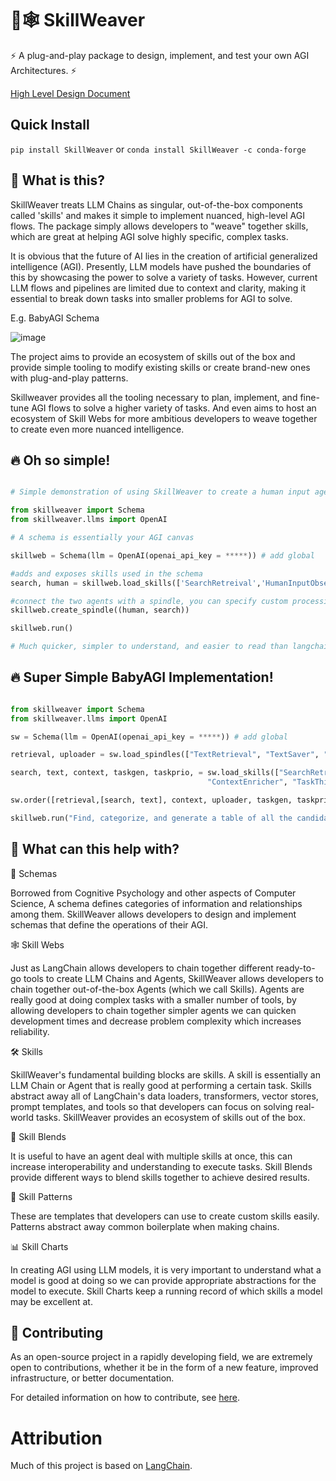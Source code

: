 # 🧠🕸️ SkillWeaver

⚡ A plug-and-play package to design, implement, and test your own AGI Architectures. ⚡

[High Level Design Document](https://docs.google.com/document/d/1gNaR7g-2pTZiIcUosY0gcW8uCaU6SUwx3xf0UNvalLc/edit?usp=sharing)

## Quick Install

`pip install SkillWeaver`
or
`conda install SkillWeaver -c conda-forge`

## 🤔 What is this?

SkillWeaver treats LLM Chains as singular, out-of-the-box components called 'skills' and makes it simple to implement nuanced, high-level AGI flows. The package simply allows developers to "weave" together skills, which are great at helping AGI solve highly specific, complex tasks.

It is obvious that the future of AI lies in the creation of artificial generalized intelligence (AGI). Presently, LLM models have pushed the boundaries of this by showcasing the power to solve a variety of tasks. However, current LLM flows and pipelines are limited due to context and clarity, making it essential to break down tasks into smaller problems for AGI to solve.

E.g. BabyAGI Schema

![image](https://github.com/cybertheory/skillweaver/assets/27149047/91821f60-e78a-4830-9676-0d1313393cc3)


The project aims to provide an ecosystem of skills out of the box and provide simple tooling to modify existing skills or create brand-new ones with plug-and-play patterns.

Skillweaver provides all the tooling necessary to plan, implement, and fine-tune AGI flows to solve a higher variety of tasks. And even aims to host an ecosystem of Skill Webs for more ambitious developers to weave together to create even more nuanced intelligence.

## 🔥 Oh so simple!

```python

# Simple demonstration of using SkillWeaver to create a human input agent that conducts search tasks

from skillweaver import Schema
from skillweaver.llms import OpenAI

# A schema is essentially your AGI canvas

skillweb = Schema(llm = OpenAI(openai_api_key = *****)) # add global

#adds and exposes skills used in the schema
search, human = skillweb.load_skills(['SearchRetreival','HumanInputObserver']) 

#connect the two agents with a spindle, you can specify custom processing logic here
skillweb.create_spindle((human, search)) 

skillweb.run()

# Much quicker, simpler to understand, and easier to read than langchain and can be easily expanded upon


```

## 🔥 Super Simple BabyAGI Implementation!

```python

from skillweaver import Schema
from skillweaver.llms import OpenAI

sw = Schema(llm = OpenAI(openai_api_key = *****)) # add global

retrieval, uploader = sw.load_spindles(["TextRetrieval", "TextSaver", "VectorUploader"])

search, text, context, taskgen, taskprio, = sw.load_skills(["SearchRetrieval", "TextTransformer",
                                            "ContextEnricher", "TaskThinker", "PriorityThinker"])

sw.order([retrieval,[search, text], context, uploader, taskgen, taskprio, textsaver])

skillweb.run("Find, categorize, and generate a table of all the candidates running in the 2023 election")

```

## 🚀 What can this help with?

🧠 Schemas

Borrowed from Cognitive Psychology and other aspects of Computer Science, A schema defines categories of information and relationships among them. SkillWeaver allows developers to design and implement schemas that define the operations of their AGI.

🕸️ Skill Webs

Just as LangChain allows developers to chain together different ready-to-go tools to create LLM Chains and Agents, SkillWeaver allows developers to chain together out-of-the-box Agents (which we call Skills). Agents are really good at doing complex tasks with a smaller number of tools, by allowing developers to chain together simpler agents we can quicken development times and decrease problem complexity which increases reliability.

🛠️ Skills

SkillWeaver's fundamental building blocks are skills. A skill is essentially an LLM Chain or Agent that is really good at performing a certain task. Skills abstract away all of LangChain's data loaders, transformers, vector stores, prompt templates, and tools so that developers can focus on solving real-world tasks. SkillWeaver provides an ecosystem of skills out of the box.


🧬 Skill Blends

It is useful to have an agent deal with multiple skills at once, this can increase interoperability and understanding to execute tasks. Skill Blends provide different ways to blend skills together to achieve desired results.


🧩 Skill Patterns

These are templates that developers can use to create custom skills easily. Patterns abstract away common boilerplate when making chains.


📊 Skill Charts

In creating AGI using LLM models, it is very important to understand what a model is good at doing so we can provide appropriate abstractions for the model to execute. Skill Charts keep a running record of which skills a model may be excellent at.

## 💁 Contributing

As an open-source project in a rapidly developing field, we are extremely open to contributions, whether it be in the form of a new feature, improved infrastructure, or better documentation.

For detailed information on how to contribute, see [here](.github/CONTRIBUTING.md).

# Attribution
Much of this project is based on [LangChain](https://github.com/hwchase17/langchain).
